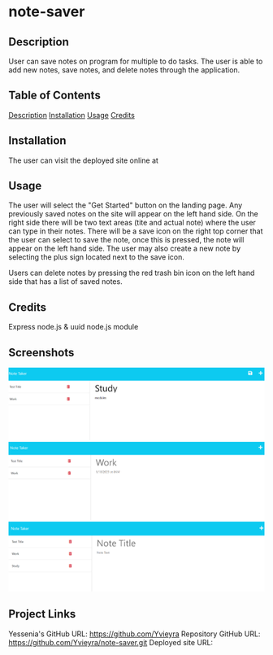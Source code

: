 # note-saver

## Description 
User can save notes on program for multiple to do tasks. The user is able to add new notes, save notes, and delete notes through the application. 

 ## Table of Contents

[Description](#description)
[Installation](#installation)
[Usage](#usage)
[Credits](#credits)

## Installation 
The user can visit the deployed site online at 

## Usage 
The user will select the "Get Started" button on the landing page. Any previously saved notes on the site will appear on the left hand side. On the right side there will be two text areas (tite and actual note) where the user can type in their notes. There will be a save icon on the right top corner that the user can select to save the note, once this is pressed, the note will appear on the left hand side. The user may also create a new note by selecting the plus sign located next to the save icon. 

Users can delete notes by pressing the red trash bin icon on the left hand side that has a list of saved notes. 

## Credits 
Express node.js  & uuid node.js module 

## Screenshots
![alt text](./Develop/public/assets/images/new%20note-save%20button%20.png)
![alt text](./Develop/public/assets/images/note%20display%20.png)
![alt text](./Develop/public/assets/images/successful%20save%20.png)

## Project Links 
Yessenia's GitHub URL: https://github.com/Yvieyra
Repository GitHub URL: https://github.com/Yvieyra/note-saver.git
Deployed site URL: 

